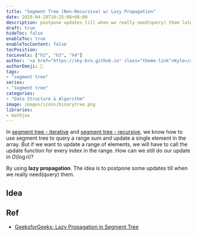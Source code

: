 ```yaml
---
title: "Segment Tree (Non-Recursive) w/ Lazy Propagation"
date: 2020-04-20T10:25:08+08:00
description: postpone updates till when we really need(query) them later.
draft: true
hideToc: false
enableToc: true
enableTocContent: false
tocPosition:
tocLevels: ["h2", "h3", "h4"]
author: '<a href="https://sky-bro.github.io" class="theme-link">Kyle</a>'
authorEmoji: 🦂
tags:
- "segment tree"
series:
- "segment tree"
categories:
- "Data Structure & Algorithm"
image: images/icons/binarytree.png
libraries:
- mathjax
---
```

In [segment tree - iterative](../segment-tree-iterative/) and [segment tree - recursive](../segment-tree-recursive), we know how to use segment tree to query a range sum and update a single element in the array. But if we want to update a range of elements, we will have to call the update function for every index in the range. How can we still do our update in $O(\log{n})$?

By using **lazy propagation**. The idea is to postpone some updates till when we really need(query) them.

<!--more-->

## Idea

## Ref

* [GeeksforGeeks: Lazy Propagation in Segment Tree](https://www.geeksforgeeks.org/lazy-propagation-in-segment-tree/)
